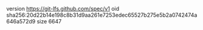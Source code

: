 version https://git-lfs.github.com/spec/v1
oid sha256:20d22b14e198c8b31d9aa261e7253edec65527b275e5b2a0742474a646a572d9
size 6647
